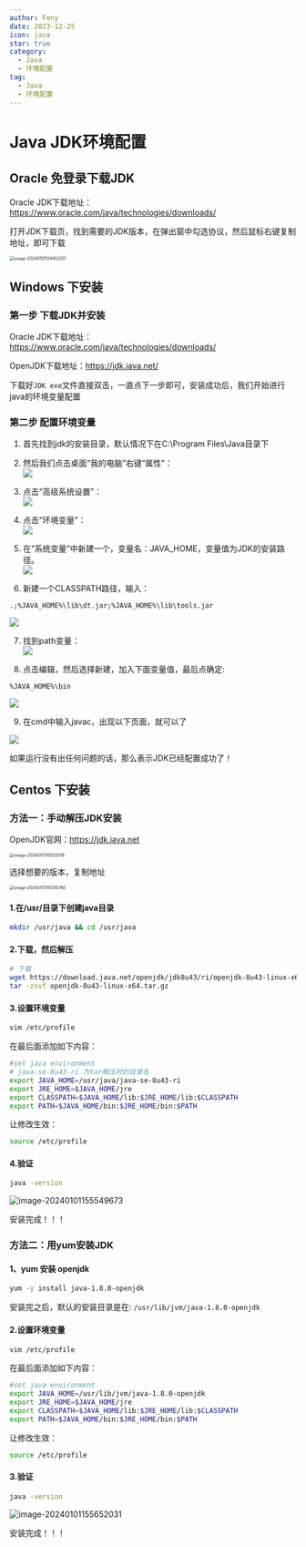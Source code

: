 ```yaml
---
author: Feny
date: 2023-12-25
icon: java
star: true
category:
  - Java
  - 环境配置
tag:
  - Java
  - 环境配置
---
```


# Java JDK环境配置

## Oracle 免登录下载JDK

Oracle JDK下载地址：<https://www.oracle.com/java/technologies/downloads/>

打开JDK下载页，找到需要的JDK版本，在弹出窗中勾选协议，然后鼠标右键复制地址，即可下载

<img src="http://oss.feny.ink/blogs/images/202401011344311.png" alt="image-20240101134453251" style="zoom:50%;" /> 



## Windows 下安装

### 第一步 下载JDK并安装

Oracle JDK下载地址：<https://www.oracle.com/java/technologies/downloads/>

OpenJDK下载地址：<https://jdk.java.net/>

下载好`JDK exe`文件直接双击，一直点下一步即可，安装成功后，我们开始进行java的环境变量配置

### 第二步 配置环境变量
1. 首先找到jdk的安装目录，默认情况下在C:\Program Files\Java目录下  
2. 然后我们点击桌面“我的电脑”右键“属性”：  
![](http://oss.feny.ink/blogs/images/202312281326725.png)  

3. 点击“高级系统设置”：  
![](http://oss.feny.ink/blogs/images/202312281326801.png)  

4. 点击“环境变量”：  
![](http://oss.feny.ink/blogs/images/202312281326559.png)  

5. 在“系统变量”中新建一个，变量名：JAVA_HOME，变量值为JDK的安装路径。  
![](http://oss.feny.ink/blogs/images/202312281326919.png)  

6. 新建一个CLASSPATH路径，输入：

```
.;%JAVA_HOME%\lib\dt.jar;%JAVA_HOME%\lib\tools.jar
```
![](http://oss.feny.ink/blogs/images/202312281326522.png)  

7. 找到path变量：  
![](http://oss.feny.ink/blogs/images/202312281326042.png)  

8. 点击编辑，然后选择新建，加入下面变量值，最后点确定:  

```
%JAVA_HOME%\bin
```
![](http://oss.feny.ink/blogs/images/202312281326206.png)  

9. 在cmd中输入javac，出现以下页面，就可以了  

![](http://oss.feny.ink/blogs/images/202312281326935.png)

如果运行没有出任何问题的话，那么表示JDK已经配置成功了！  

## Centos 下安装

### 方法一：手动解压JDK安装

OpenJDK官网：<https://jdk.java.net>

<img src="http://oss.feny.ink/blogs/images/202401011411068.png" alt="image-20240101141132019" style="zoom:50%;" /> 

选择想要的版本，复制地址

<img src="http://oss.feny.ink/blogs/images/202401011413817.png" alt="image-20240101141335760" style="zoom:50%;" /> 

#### 1.在/usr/目录下创建java目录
```sh
mkdir /usr/java && cd /usr/java
```
#### 2.下载，然后解压
```sh
# 下载
wget https://download.java.net/openjdk/jdk8u43/ri/openjdk-8u43-linux-x64.tar.gz
tar -zxvf openjdk-8u43-linux-x64.tar.gz
```
#### 3.设置环境变量
```sh
vim /etc/profile
```
在最后面添加如下内容：  
```sh
#set java environment
# java-se-8u43-ri 为tar解压时的目录名
export JAVA_HOME=/usr/java/java-se-8u43-ri
export JRE_HOME=$JAVA_HOME/jre
export CLASSPATH=$JAVA_HOME/lib:$JRE_HOME/lib:$CLASSPATH
export PATH=$JAVA_HOME/bin:$JRE_HOME/bin:$PATH
```
让修改生效：  
```sh
source /etc/profile
```
#### 4.验证
```sh
java -version
```
![image-20240101155549673](http://oss.feny.ink/blogs/images/202401011555713.png) 

安装完成！！！

### 方法二：用yum安装JDK

#### 1、yum 安装 openjdk

```sh
yum -y install java-1.8.0-openjdk
```
安装完之后，默认的安装目录是在: `/usr/lib/jvm/java-1.8.0-openjdk `

#### 2.设置环境变量  

```sh
vim /etc/profile
```

在最后面添加如下内容：    

```sh
#set java environment
export JAVA_HOME=/usr/lib/jvm/java-1.8.0-openjdk
export JRE_HOME=$JAVA_HOME/jre
export CLASSPATH=$JAVA_HOME/lib:$JRE_HOME/lib:$CLASSPATH
export PATH=$JAVA_HOME/bin:$JRE_HOME/bin:$PATH
```
让修改生效：  
```sh
source /etc/profile
```

#### 3.验证  

```sh
java -version
```

![image-20240101155652031](http://oss.feny.ink/blogs/images/202401011556060.png) 

安装完成！！！